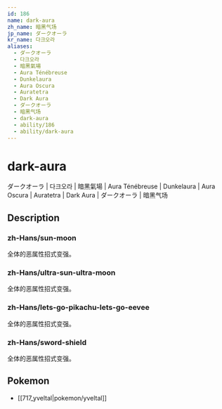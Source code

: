 ```yaml
---
id: 186
name: dark-aura
zh_name: 暗黑气场
jp_name: ダークオーラ
kr_name: 다크오라
aliases:
  - ダークオーラ
  - 다크오라
  - 暗黑氣場
  - Aura Ténébreuse
  - Dunkelaura
  - Aura Oscura
  - Auratetra
  - Dark Aura
  - ダークオーラ
  - 暗黑气场
  - dark-aura
  - ability/186
  - ability/dark-aura
---
```

# dark-aura

ダークオーラ | 다크오라 | 暗黑氣場 | Aura Ténébreuse | Dunkelaura | Aura Oscura | Auratetra | Dark Aura | ダークオーラ | 暗黑气场

## Description

### zh-Hans/sun-moon

全体的恶属性招式变强。

### zh-Hans/ultra-sun-ultra-moon

全体的恶属性招式变强。

### zh-Hans/lets-go-pikachu-lets-go-eevee

全体的恶属性招式变强。

### zh-Hans/sword-shield

全体的恶属性招式变强。

## Pokemon

- [[717_yveltal|pokemon/yveltal]]

